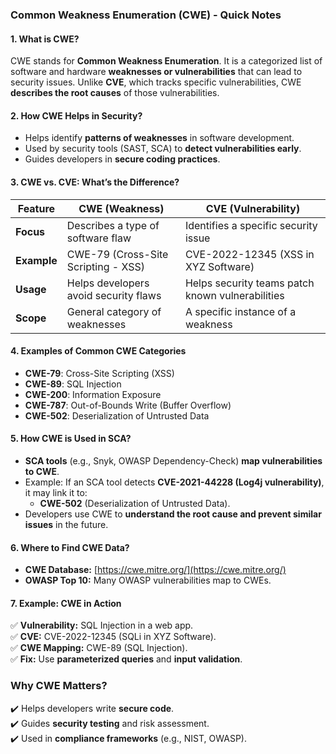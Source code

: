 ### **Common Weakness Enumeration (CWE) - Quick Notes**  

#### **1. What is CWE?**  
CWE stands for **Common Weakness Enumeration**. It is a categorized list of software and hardware **weaknesses or vulnerabilities** that can lead to security issues. Unlike **CVE**, which tracks specific vulnerabilities, CWE **describes the root causes** of those vulnerabilities.  

#### **2. How CWE Helps in Security?**  
- Helps identify **patterns of weaknesses** in software development.  
- Used by security tools (SAST, SCA) to **detect vulnerabilities early**.  
- Guides developers in **secure coding practices**.  

#### **3. CWE vs. CVE: What’s the Difference?**  
| Feature  | CWE (Weakness) | CVE (Vulnerability) |
|----------|---------------|---------------------|
| **Focus** | Describes a type of software flaw | Identifies a specific security issue |
| **Example** | CWE-79 (Cross-Site Scripting - XSS) | CVE-2022-12345 (XSS in XYZ Software) |
| **Usage** | Helps developers avoid security flaws | Helps security teams patch known vulnerabilities |
| **Scope** | General category of weaknesses | A specific instance of a weakness |

#### **4. Examples of Common CWE Categories**  
- **CWE-79**: Cross-Site Scripting (XSS)  
- **CWE-89**: SQL Injection  
- **CWE-200**: Information Exposure  
- **CWE-787**: Out-of-Bounds Write (Buffer Overflow)  
- **CWE-502**: Deserialization of Untrusted Data  

#### **5. How CWE is Used in SCA?**  
- **SCA tools** (e.g., Snyk, OWASP Dependency-Check) **map vulnerabilities to CWE**.  
- Example: If an SCA tool detects **CVE-2021-44228 (Log4j vulnerability)**, it may link it to:  
  - **CWE-502** (Deserialization of Untrusted Data).  
- Developers use CWE to **understand the root cause and prevent similar issues** in the future.  

#### **6. Where to Find CWE Data?**  
- **CWE Database:** [https://cwe.mitre.org/](https://cwe.mitre.org/)  
- **OWASP Top 10:** Many OWASP vulnerabilities map to CWEs.  

#### **7. Example: CWE in Action**  
✅ **Vulnerability:** SQL Injection in a web app.  
✅ **CVE:** CVE-2022-12345 (SQLi in XYZ Software).  
✅ **CWE Mapping:** CWE-89 (SQL Injection).  
✅ **Fix:** Use **parameterized queries** and **input validation**.  

### **Why CWE Matters?**  
✔️ Helps developers write **secure code**.  
✔️ Guides **security testing** and risk assessment.  
✔️ Used in **compliance frameworks** (e.g., NIST, OWASP).  
